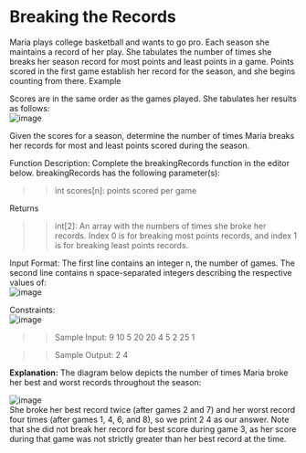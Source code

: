 # Breaking the Records

Maria plays college basketball and wants to go pro. Each season she maintains a record of her play. She tabulates the number of times she breaks her season record for most points and least points in a game. Points scored in the first game establish her record for the season, and she begins counting from there.
Example 

Scores are in the same order as the games played. She tabulates her results as follows:<br>
![image](https://user-images.githubusercontent.com/33404432/120767995-ef1cf600-c545-11eb-8923-adbb71601083.png)

Given the scores for a season, determine the number of times Maria breaks her records for most and least points scored during the season.

Function Description:
Complete the breakingRecords function in the editor below.
breakingRecords has the following parameter(s):
>> int scores[n]: points scored per game

Returns
>> int[2]: An array with the numbers of times she broke her records. Index 0 is for breaking most points records, and index 1 is for breaking least points records.

Input Format:
The first line contains an integer n, the number of games. 
The second line contains n space-separated integers describing the respective values of:<br>
![image](https://user-images.githubusercontent.com/33404432/120768400-4d49d900-c546-11eb-9831-b8d2b9e78f98.png)

Constraints:<br>
![image](https://user-images.githubusercontent.com/33404432/120768462-5f2b7c00-c546-11eb-924d-550afbabd8ec.png)

>>Sample Input: 
9
10 5 20 20 4 5 2 25 1

>>Sample Output:
2 4

**Explanation:**
The diagram below depicts the number of times Maria broke her best and worst records throughout the season:<br>

![image](https://user-images.githubusercontent.com/33404432/120768980-deb94b00-c546-11eb-80b6-a403397f62b0.png)<br>
She broke her best record twice (after games 2 and 7) and her worst record four times (after games 1, 4, 6, and 8), so we print 2 4 as our answer. Note that she did not break her record for best score during game 3, as her score during that game was not strictly greater than her best record at the time.
